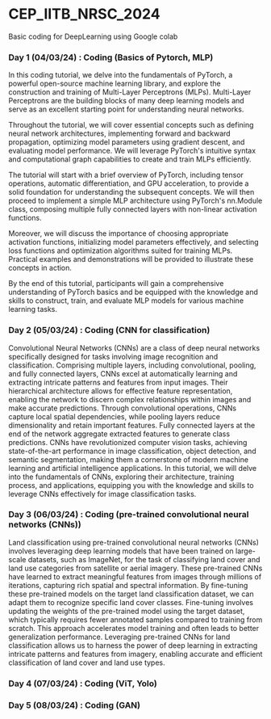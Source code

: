 # CEP_IITB_NRSC_2024
Basic coding for DeepLearning using Google colab
### Day 1 (04/03/24) : Coding (Basics of Pytorch, MLP)
In this coding tutorial, we delve into the fundamentals of PyTorch, a powerful open-source machine learning library, and explore the construction and training of Multi-Layer Perceptrons (MLPs). Multi-Layer Perceptrons are the building blocks of many deep learning models and serve as an excellent starting point for understanding neural networks.

Throughout the tutorial, we will cover essential concepts such as defining neural network architectures, implementing forward and backward propagation, optimizing model parameters using gradient descent, and evaluating model performance. We will leverage PyTorch's intuitive syntax and computational graph capabilities to create and train MLPs efficiently.

The tutorial will start with a brief overview of PyTorch, including tensor operations, automatic differentiation, and GPU acceleration, to provide a solid foundation for understanding the subsequent concepts. We will then proceed to implement a simple MLP architecture using PyTorch's nn.Module class, composing multiple fully connected layers with non-linear activation functions.

Moreover, we will discuss the importance of choosing appropriate activation functions, initializing model parameters effectively, and selecting loss functions and optimization algorithms suited for training MLPs. Practical examples and demonstrations will be provided to illustrate these concepts in action.

By the end of this tutorial, participants will gain a comprehensive understanding of PyTorch basics and be equipped with the knowledge and skills to construct, train, and evaluate MLP models for various machine learning tasks.
### Day 2 (05/03/24) : Coding (CNN for classification)
Convolutional Neural Networks (CNNs) are a class of deep neural networks specifically designed for tasks involving image recognition and classification. Comprising multiple layers, including convolutional, pooling, and fully connected layers, CNNs excel at automatically learning and extracting intricate patterns and features from input images. Their hierarchical architecture allows for effective feature representation, enabling the network to discern complex relationships within images and make accurate predictions. Through convolutional operations, CNNs capture local spatial dependencies, while pooling layers reduce dimensionality and retain important features. Fully connected layers at the end of the network aggregate extracted features to generate class predictions. CNNs have revolutionized computer vision tasks, achieving state-of-the-art performance in image classification, object detection, and semantic segmentation, making them a cornerstone of modern machine learning and artificial intelligence applications. In this tutorial, we will delve into the fundamentals of CNNs, exploring their architecture, training process, and applications, equipping you with the knowledge and skills to leverage CNNs effectively for image classification tasks.
### Day 3 (06/03/24) : Coding (pre-trained convolutional neural networks (CNNs))
Land classification using pre-trained convolutional neural networks (CNNs) involves leveraging deep learning models that have been trained on large-scale datasets, such as ImageNet, for the task of classifying land cover and land use categories from satellite or aerial imagery. These pre-trained CNNs have learned to extract meaningful features from images through millions of iterations, capturing rich spatial and spectral information. By fine-tuning these pre-trained models on the target land classification dataset, we can adapt them to recognize specific land cover classes. Fine-tuning involves updating the weights of the pre-trained model using the target dataset, which typically requires fewer annotated samples compared to training from scratch. This approach accelerates model training and often leads to better generalization performance. Leveraging pre-trained CNNs for land classification allows us to harness the power of deep learning in extracting intricate patterns and features from imagery, enabling accurate and efficient classification of land cover and land use types.
### Day 4 (07/03/24) : Coding (ViT, Yolo)
### Day 5 (08/03/24) : Coding (GAN)
